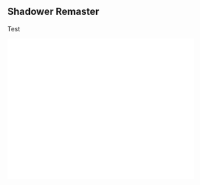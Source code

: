 ## Shadower Remaster

Test

<iframe width="420" height="315" src="videos/weaveless.mp4" frameborder="0" allowfullscreen> </iframe>
